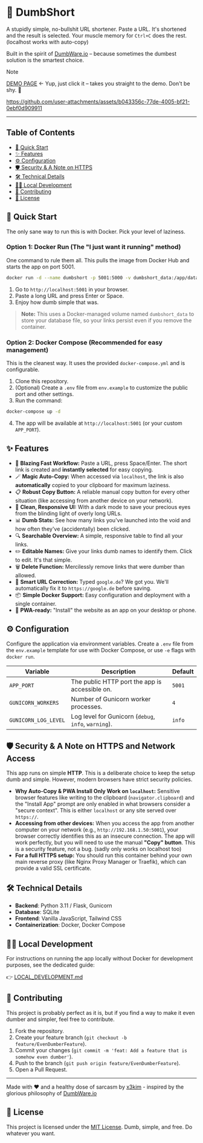 # 🤏 DumbShort

A stupidly simple, no-bullshit URL shortener. Paste a URL. It's shortened and the result is selected. Your muscle memory for `Ctrl+C` does the rest. (localhost works with auto-copy)

Built in the spirit of [DumbWare.io](https://dumbware.io) – because sometimes the dumbest solution is the smartest choice.

> [!NOTE]  
> [DEMO PAGE](https://dumbshort-demo.x3kim.de/) <- Yup, just click it – takes you straight to the demo. Don't be shy. 🚀

https://github.com/user-attachments/assets/b043356c-77de-4005-bf21-0ebf0d909911

---

## Table of Contents

- [🚀 Quick Start](#-quick-start)
- [✨ Features](#-features)
- [⚙️ Configuration](#️-configuration)
- [🛡️ Security & A Note on HTTPS](#️-security--a-note-on-https-and-network-access)
- [🛠️ Technical Details](#️-technical-details)
- [👨‍💻 Local Development](LOCAL_DEVELOPMENT.md)
- [🤝 Contributing](#-contributing)
- [📜 License](#-license)

## 🚀 Quick Start

The only sane way to run this is with Docker. Pick your level of laziness.

### Option 1: Docker Run (The "I just want it running" method)

One command to rule them all. This pulls the image from Docker Hub and starts the app on port 5001.

```bash
docker run -d --name dumbshort -p 5001:5000 -v dumbshort_data:/app/data x3kim/dumbshort:latest
```

1. Go to `http://localhost:5001` in your browser.
2. Paste a long URL and press Enter or Space.
3. Enjoy how dumb simple that was.

> **Note:** This uses a Docker-managed volume named `dumbshort_data` to store your database file, so your links persist even if you remove the container.

### Option 2: Docker Compose (Recommended for easy management)

This is the cleanest way. It uses the provided `docker-compose.yml` and is configurable.

1. Clone this repository.
2. (Optional) Create a `.env` file from `env.example` to customize the public port and other settings.
3. Run the command:

```bash
docker-compose up -d
```

4. The app will be available at `http://localhost:5001` (or your custom `APP_PORT`).

## ✨ Features

- 🚀 **Blazing Fast Workflow:** Paste a URL, press Space/Enter. The short link is created and **instantly selected** for easy copying.
- 🪄 **Magic Auto-Copy:** When accessed via `localhost`, the link is also **automatically** copied to your clipboard for maximum laziness.
- 📋 **Robust Copy Button:** A reliable manual copy button for every other situation (like accessing from another device on your network).
- 🎨 **Clean, Responsive UI:** With a dark mode to save your precious eyes from the blinding light of overly long URLs.
- 📊 **Dumb Stats:** See how many links you've launched into the void and how often they've (accidentally) been clicked.
- 🔍 **Searchable Overview:** A simple, responsive table to find all your links.
- ✏️ **Editable Names:** Give your links dumb names to identify them. Click to edit. It's that simple.
- 🗑️ **Delete Function:** Mercilessly remove links that were dumber than allowed.
- 🧠 **Smart URL Correction:** Typed `google.de`? We got you. We'll automatically fix it to `https://google.de` before saving.
- 📦 **Simple Docker Support:** Easy configuration and deployment with a single container.
- 📱 **PWA-ready:** "Install" the website as an app on your desktop or phone.

## ⚙️ Configuration

Configure the application via environment variables. Create a `.env` file from the `env.example` template for use with Docker Compose, or use `-e` flags with `docker run`.

| Variable             | Description                                          | Default |
| -------------------- | ---------------------------------------------------- | ------- |
| `APP_PORT`           | The public HTTP port the app is accessible on.       | `5001`  |
| `GUNICORN_WORKERS`   | Number of Gunicorn worker processes.                 | `4`     |
| `GUNICORN_LOG_LEVEL` | Log level for Gunicorn (`debug`, `info`, `warning`). | `info`  |

## 🛡️ Security & A Note on HTTPS and Network Access

This app runs on simple **HTTP**. This is a deliberate choice to keep the setup dumb and simple. However, modern browsers have strict security policies.

- **Why Auto-Copy & PWA Install Only Work on `localhost`:** Sensitive browser features like writing to the clipboard (`navigator.clipboard`) and the "Install App" prompt are only enabled in what browsers consider a "secure context". This is either `localhost` or any site served over `https://`.
- **Accessing from other devices:** When you access the app from another computer on your network (e.g., `http://192.168.1.50:5001`), your browser correctly identifies this as an insecure connection. The app will work perfectly, but you will need to use the manual **"Copy" button**. This is a security feature, not a bug. (sadly only works on localhost too)
- **For a full HTTPS setup:** You should run this container behind your own main reverse proxy (like Nginx Proxy Manager or Traefik), which can provide a valid SSL certificate.

## 🛠️ Technical Details

- **Backend**: Python 3.11 / Flask, Gunicorn
- **Database**: SQLite
- **Frontend**: Vanilla JavaScript, Tailwind CSS
- **Containerization**: Docker, Docker Compose

## 👨‍💻 Local Development

For instructions on running the app locally without Docker for development purposes, see the dedicated guide:

👉 [LOCAL_DEVELOPMENT.md](LOCAL_DEVELOPMENT.md)

## 🤝 Contributing

This project is probably perfect as it is, but if you find a way to make it even dumber and simpler, feel free to contribute.

1. Fork the repository.
2. Create your feature branch (`git checkout -b feature/EvenDumberFeature`).
3. Commit your changes (`git commit -m 'feat: Add a feature that is somehow even dumber'`).
4. Push to the branch (`git push origin feature/EvenDumberFeature`).
5. Open a Pull Request.

---

Made with ❤️ and a healthy dose of sarcasm by [x3kim](https://github.com/x3kim) - inspired by the glorious philosophy of [DumbWare.io](https://dumbware.io)

## 📜 License

This project is licensed under the [MIT License](LICENSE). Dumb, simple, and free. Do whatever you want.
